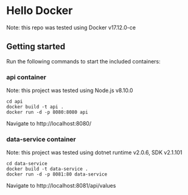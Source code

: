 # Hello Docker

Note: this repo was tested using Docker v17.12.0-ce

## Getting started

Run the following commands to start the included containers:

### api container

Note: this project was tested using Node.js v8.10.0

```
cd api
docker build -t api .
docker run -d -p 8080:8080 api
```

Navigate to http://localhost:8080/

### data-service container

Note: this project was tested using dotnet runtime v2.0.6, SDK v2.1.101

```
cd data-service
docker build -t data-service .
docker run -d -p 8081:80 data-service
```

Navigate to http://localhost:8081/api/values
